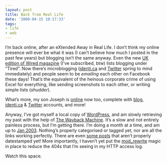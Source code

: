 ```yaml
---
layout: post
title: Back from Real Life
date: '2009-04-15 10:17:33'
tags:
- life
- web
---
```



I’m back online, after an eXtended Away in Real Life. I don’t think my online presence will ever be what it was (I can’t believe how much I posted in the past few years) but blogging isn’t the same anyway. Even the new [UK edition of Wired magazine](http://www.wired.co.uk/) (I’ve subscribed, btw) lists blogging under “Tired”. Now there’s microblogging ([identi.ca](http://identi.ca/qmacro) and [Twitter](http://twitter.com/qmacro) spring to mind immediately) and people seem to be *emailing* each other on Facebook these days! That’s the equivalent of the heinous corporate crime of using Excel for everything, like sending screenshots to each other, or writing simple lists (*shudder*).

What’s more, my son Joseph is [online](http://www.pipetree.com/josephadams/) now too, complete with [blog](http://whitegolem.blogspot.com/), [identi.ca](http://identi.ca/jcla1) & [Twitter](http://twitter.com/jcla1) accounts, and more!

Anyway, I’ve got myself a local copy of [WordPress](http://www.wordpress.org), and am slowly retrieving my past with the help of [The Wayback Machine](http://www.archive.org/web/web.php). It’s a slow and not entirely painless process, but I’m getting there. I’m doing a month at a time, and am up to [Jan 2003](http://www.pipetree.com/qmacro/blog/2003/01/). Nothing’s properly categorised or tagged yet, nor are all the links working perfectly. There are even [some posts](http://www.pipetree.com/qmacro/blog/1970/01/) that aren’t properly datestamped yet! More importantly, I haven’t yet put the [mod_rewrite](http://httpd.apache.org/docs/2.0/mod/mod_rewrite.html) magic in place to reduce the 404s that I’m seeing in my HTTP access log.

Watch this space.


